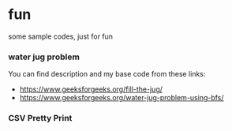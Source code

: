 # fun
some sample codes, just for fun

### water jug problem
You can find description and my base code from these links:

* https://www.geeksforgeeks.org/fill-the-jug/
* https://www.geeksforgeeks.org/water-jug-problem-using-bfs/

### CSV Pretty Print


